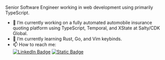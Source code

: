 Senior Software Engineer working in web development using primarily TypeScript.

- 🔭 I’m currently working on a fully automated automobile insurance quoting platform using TypeScript, Temporal, and XState at Salty/CDK Global.
- 🌱 I’m currently learning Rust, Go, and Vim keybinds.
- 📫 How to reach me:<br/>
  [![LinkedIn Badge](https://img.shields.io/badge/LinkedIn-Profile-informational?style=flat&logo=linkedin&logoColor=white&color=0D76A8)](https://linkedin.com/in/adam-smith-b717b2104)
  [![Static Badge](https://img.shields.io/badge/Gmail-adamjsmith117%40gmail.com-%23EA4335?style=flat&logo=gmail&logoColor=white)](mailto:adamjsmith117@gmail.com)

<!--
**adamjsmith117/adamjsmith117** is a ✨ _special_ ✨ repository because its `README.md` (this file) appears on your GitHub profile.

Here are some ideas to get you started:

- 🔭 I’m currently working on ...
- 🌱 I’m currently learning ...
- 👯 I’m looking to collaborate on ...
- 🤔 I’m looking for help with ...
- 💬 Ask me about ...
- 📫 How to reach me: ...
- 😄 Pronouns: ...
- ⚡ Fun fact: ...
-->
